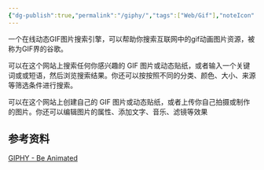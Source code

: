 ```yaml
---
{"dg-publish":true,"permalink":"/giphy/","tags":["Web/Gif"],"noteIcon":""}
---
```


一个在线动态GIF图片搜索引擎，可以帮助你搜索互联网中的gif动画图片资源，被称为GIF界的谷歌。

可以在这个网站上搜索任何你感兴趣的 GIF 图片或动态贴纸，或者输入一个关键词或或短语，然后浏览搜索结果。你还可以按按照不同的分类、颜色、大小、来源等筛选条件进行搜索。

可以在这个网站上创建自己的 GIF 图片或动态贴纸，或者上传你自己拍摄或制作的图片。你还可以编辑图片的属性、添加文字、音乐、滤镜等效果


## 参考资料
[GIPHY - Be Animated](https://giphy.com/)
